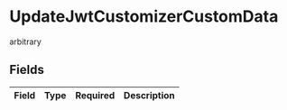 # UpdateJwtCustomizerCustomData

arbitrary


## Fields

| Field       | Type        | Required    | Description |
| ----------- | ----------- | ----------- | ----------- |